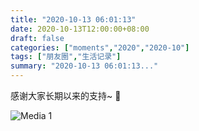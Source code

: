 ```yaml
---
title: "2020-10-13 06:01:13"
date: 2020-10-13T12:00:00+08:00
draft: false
categories: ["moments","2020","2020-10"]
tags: ["朋友圈","生活记录"]
summary: "2020-10-13 06:01:13..."
---
```


感谢大家长期以来的支持~ 🥰

![Media 1](/Moments/photos/2020-10-13/202010130601130.jpg)

